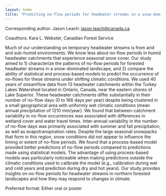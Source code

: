 ```yaml
---
layout: home
title: "Predicting no-flow periods for headwater streams in a snow-dominated forested landscape"
---
```



Corresponding author: Jason Leach: jason.leach@canada.ca

Coauthors: Kara L. Webster, Canadian Forest Service 

Much of our understanding on temporary headwater streams is from arid and sub-humid environments. We know less about no-flow periods in humid headwater catchments that experience seasonal snow cover. Our study aimed to 1) characterize the patterns of no-flow periods for forested headwater streams in a snow-dominated landscape, and 2) compare the ability of statistical and process-based models to predict the occurrence of no-flows for these streams under shifting climatic conditions. We used 40 years of streamflow data from 13 headwater catchments within the Turkey Lakes Watershed located in Ontario, Canada, near the eastern shores of Lake Superior. These headwater catchments differ substantially in their number of no-flow days (0 to 166 days per year) despite being clustered in a small geographical area with uniformly wet climatic conditions (mean annual precipitation of 1210 mm/year). We found that between-catchment variability in no-flow occurrences was associated with differences in wetland cover and water travel times. Inter-annual variability in the number of no-flow days was primarily associated with summer and fall precipitation, as well as evapotranspiration rates. Despite the large seasonal snowpacks that form in this region, snow conditions did not appear to influence the timing or extent of no-flow periods. We found that a process-based model provided better predictions of no-flow periods compared to predictions made using statistical models. The advantage of using process-based models was particularly noticeable when making predictions outside the climatic conditions used to calibrate the model (e.g., calibration during wet and cold years and prediction during dry and hot years). Our study provides insights on no-flow periods for headwater streams in northern forested landscapes and how they may respond to changes in climate.

Preferred format: Either oral or poster
